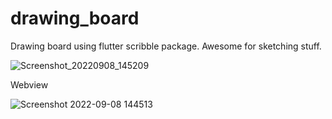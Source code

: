 # drawing_board

Drawing board using flutter scribble package. Awesome for sketching stuff.

![Screenshot_20220908_145209](https://user-images.githubusercontent.com/53033498/189092525-10e64ae8-6fe5-458a-8209-63fe46e5389f.png)

Webview 

![Screenshot 2022-09-08 144513](https://user-images.githubusercontent.com/53033498/189091171-3a135795-360e-4e68-8fde-ba470868a289.png)


